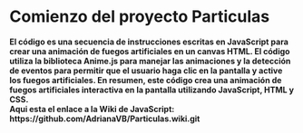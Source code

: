 <h1>
Comienzo del proyecto Particulas</h1>
<strong>El código es una secuencia de instrucciones escritas en JavaScript para crear una animación de fuegos artificiales en un canvas HTML. El código utiliza la biblioteca Anime.js para manejar las animaciones y la detección de eventos para permitir que el usuario haga clic en la pantalla y active los fuegos artificiales. En resumen, este código crea una animación de fuegos artificiales interactiva en la pantalla utilizando JavaScript, HTML y CSS.</strong>
<strong><br>Aqui esta el enlace a la Wiki de JavaScript: https://github.com/AdrianaVB/Particulas.wiki.git</strong>